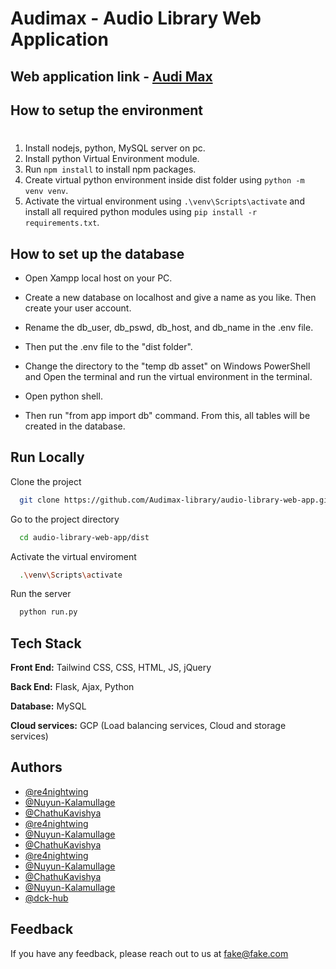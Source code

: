 # Audimax - Audio Library Web Application

## Web application link - [Audi Max](https://audimax.xyz/)

## How to setup the environment
#

1. Install nodejs, python, MySQL server on pc.
1. Install python Virtual Environment module.
1. Run `npm install` to install npm packages.
1. Create virtual python environment inside dist folder using `python -m venv venv`.
1. Activate the virtual environment using `.\venv\Scripts\activate` and install all required python modules using `pip install -r requirements.txt`.

## How to set up the database

- Open Xampp local host on your PC.

- Create a new database on localhost and give a name as you like. Then create your user account.

- Rename the db_user, db_pswd, db_host, and db_name in the .env file.

- Then put the .env file to the "dist folder".

- Change the directory to the "temp db asset" on Windows PowerShell and Open the terminal and run the virtual environment in the terminal.

- Open python shell.

- Then run "from app import db" command. From this, all tables will be created in the database.  


## Run Locally

Clone the project

```bash
  git clone https://github.com/Audimax-library/audio-library-web-app.git
```

Go to the project directory

```bash
  cd audio-library-web-app/dist
```

Activate the virtual enviroment

```bash
  .\venv\Scripts\activate
```

Run the server

```bash
  python run.py
```

## Tech Stack

**Front End:** Tailwind CSS, CSS, HTML, JS, jQuery

**Back End:** Flask, Ajax, Python

**Database:**  MySQL

**Cloud services:**  GCP (Load balancing services, Cloud and storage services)

## Authors

- [@re4nightwing](https://github.com/re4nightwing)
- [@Nuyun-Kalamullage](https://github.com/Nuyun-Kalamullage)
- [@ChathuKavishya](https://github.com/ChathuKavishya)
- [@re4nightwing](https://github.com/re4nightwing)
- [@Nuyun-Kalamullage](https://github.com/Nuyun-Kalamullage)
- [@ChathuKavishya](https://github.com/ChathuKavishya)
- [@re4nightwing](https://github.com/re4nightwing)
- [@Nuyun-Kalamullage](https://github.com/Nuyun-Kalamullage)
- [@ChathuKavishya](https://github.com/ChathuKavishya)
- [@Nuyun-Kalamullage](https://github.com/Nuyun-Kalamullage)
- [@dck-hub](https://github.com/dck-hub)


## Feedback

If you have any feedback, please reach out to us at fake@fake.com

